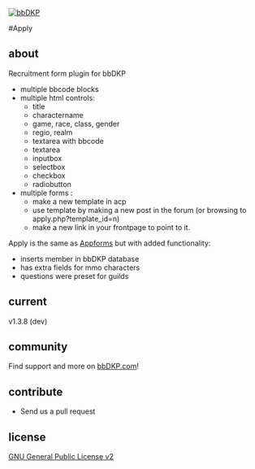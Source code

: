 [![bbDKP](http://www.bbDKP.com/images/site_logo.png)](http://www.bbDKP.com)

#Apply

## about

Recruitment form plugin for bbDKP

- multiple bbcode blocks
- multiple html controls: 
	- title
	- charactername
	- game, race, class, gender
	- regio, realm
	- textarea with bbcode
	- textarea
	- inputbox
	- selectbox
	- checkbox
	- radiobutton
- multiple forms : 
	- make a new template in acp
	- use template by making a new post in the forum (or browsing to apply.php?template_id=n)
	- make a new link in your frontpage to point to it. 
	
Apply is the same as [Appforms](https://github.com/Sajaki/Appforms) but with added functionality:

-	inserts member in bbDKP database
-	has extra fields for mmo characters
-	questions were preset for guilds

## current

v1.3.8 (dev)

## community

Find support and more on [bbDKP.com](http://www.bbdkp.com)! 

## contribute

-	Send us a pull request

## license

[GNU General Public License v2](http://opensource.org/licenses/gpl-2.0.php)

